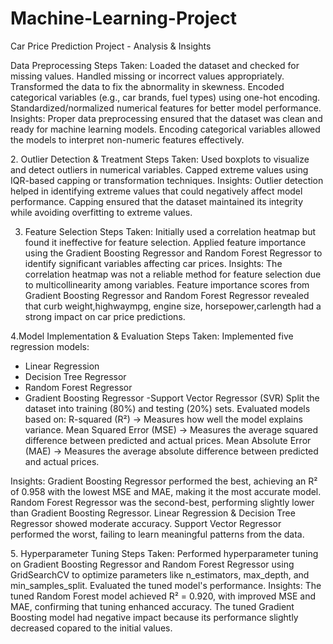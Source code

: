 # Machine-Learning-Project
Car Price Prediction Project - Analysis & Insights

Data Preprocessing
Steps Taken:
Loaded the dataset and checked for missing values.
Handled missing or incorrect values appropriately.
Transformed the data to fix the abnormality in skewness.
Encoded categorical variables (e.g., car brands, fuel types) using one-hot encoding.
Standardized/normalized numerical features for better model performance.
Insights:
Proper data preprocessing ensured that the dataset was clean and ready for machine learning models.
Encoding categorical variables allowed the models to interpret non-numeric features effectively.


2️. Outlier Detection & Treatment
Steps Taken:
Used boxplots to visualize and detect outliers in numerical variables.
Capped extreme values using IQR-based capping or transformation techniques.
Insights:
Outlier detection helped in identifying extreme values that could negatively affect model performance.
Capping ensured that the dataset maintained its integrity while avoiding overfitting to extreme values.



3. Feature Selection
Steps Taken:
Initially used a correlation heatmap but found it ineffective for feature selection.
Applied feature importance using the Gradient Boosting Regressor and Random Forest Regressor  to identify significant variables affecting car prices.
Insights:
The correlation heatmap was not a reliable method for feature selection due to multicollinearity among variables.
Feature importance scores from Gradient Boosting Regressor and Random Forest Regressor revealed that curb weight,highwaympg, engine size, horsepower,carlength  had a strong impact on car price predictions.

4️.Model Implementation & Evaluation
Steps Taken:
Implemented five regression models:
- Linear Regression
- Decision Tree Regressor
- Random Forest Regressor
- Gradient Boosting Regressor
 -Support Vector Regressor (SVR)
Split the dataset into training (80%) and testing (20%) sets.
Evaluated models based on:
R-squared (R²) → Measures how well the model explains variance.
Mean Squared Error (MSE) → Measures the average squared difference between predicted and actual prices.
Mean Absolute Error (MAE) → Measures the average absolute difference between predicted and actual prices.


Insights:
Gradient Boosting Regressor performed the best, achieving an R² of 0.958 with the lowest MSE and MAE, making it the most accurate model.
Random Forest Regressor was the second-best, performing slightly lower than Gradient Boosting Regressor.
Linear Regression & Decision Tree Regressor showed moderate accuracy.
Support Vector Regressor performed the worst, failing to learn meaningful patterns from the data.

5️. Hyperparameter Tuning
Steps Taken:
Performed hyperparameter tuning on Gradient Boosting Regressor and Random Forest Regressor using GridSearchCV to optimize parameters like n_estimators, max_depth, and min_samples_split.
Evaluated the tuned model's performance.
Insights:
The tuned Random Forest model achieved R² = 0.920, with improved MSE and MAE, confirming that tuning enhanced accuracy.
The tuned Gradient Boosting model had negative impact because its performance slightly decreased copared to the initial values.
